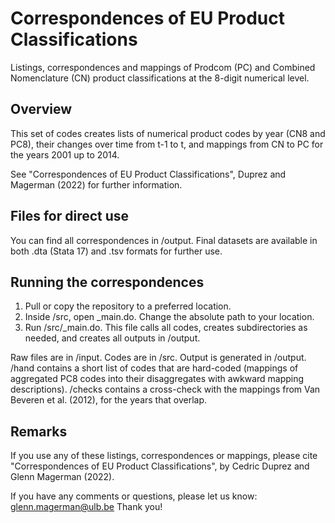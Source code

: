 # Correspondences of EU Product Classifications
Listings, correspondences and mappings of Prodcom (PC) and Combined Nomenclature (CN) product classifications at the 8-digit numerical level.

## Overview
This set of codes creates lists of numerical product codes by year (CN8 and PC8), their changes over time from t-1 to t, and mappings from CN to PC for the years 2001 up to 2014. 

See "Correspondences of EU Product Classifications", Duprez and Magerman (2022) for further information.

## Files for direct use
You can find all correspondences in /output. Final datasets are available in both .dta (Stata 17) and .tsv formats for further use.

## Running the correspondences
1. Pull or copy the repository to a preferred location.
2. Inside /src, open _main.do. Change the absolute path to your location.
3. Run /src/_main.do. This file calls all codes, creates subdirectories as needed, and creates all outputs in /output. 

Raw files are in /input. Codes are in /src. Output is generated in /output. /hand contains a short list of codes that are hard-coded (mappings of aggregated PC8 codes into their disaggregates with awkward mapping descriptions). /checks contains a cross-check with the mappings from Van Beveren et al. (2012), for the years that overlap.

## Remarks
If you use any of these listings, correspondences or mappings, please cite "Correspondences of EU Product Classifications", by Cedric Duprez and Glenn Magerman (2022).

If you have any comments or questions, please let us know: glenn.magerman@ulb.be
Thank you! 

